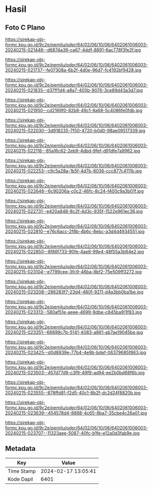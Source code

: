 # Hasil

## Foto C Plano

https://sirekap-obj-formc.kpu.go.id/9c2e/pemilu/pdpr/64/02/06/10/06/6402061006003-20240215-021448--d6874a39-ca67-4ddf-8891-6ac778f3fe2f.jpg

https://sirekap-obj-formc.kpu.go.id/9c2e/pemilu/pdpr/64/02/06/10/06/6402061006003-20240215-021737--fe07308a-6b2f-4d0e-96d7-fc4192bf9428.jpg

https://sirekap-obj-formc.kpu.go.id/9c2e/pemilu/pdpr/64/02/06/10/06/6402061006003-20240215-021835--d37ff1d4-a8a7-405b-9076-3ce89d43a3d7.jpg

https://sirekap-obj-formc.kpu.go.id/9c2e/pemilu/pdpr/64/02/06/10/06/6402061006003-20240215-021950--cd2169f0-82b8-49c1-8a68-5c4086fe0fdb.jpg

https://sirekap-obj-formc.kpu.go.id/9c2e/pemilu/pdpr/64/02/06/10/06/6402061006003-20240215-022030--3d918235-7f50-4720-b0d0-98ae09517339.jpg

https://sirekap-obj-formc.kpu.go.id/9c2e/pemilu/pdpr/64/02/06/10/06/6402061006003-20240215-022116--85a16c62-2eb9-4dbd-9fef-d91dfe7a9962.jpg

https://sirekap-obj-formc.kpu.go.id/9c2e/pemilu/pdpr/64/02/06/10/06/6402061006003-20240215-022253--c9c5a28a-1b5f-4d7b-8036-ccc877c4111b.jpg

https://sirekap-obj-formc.kpu.go.id/9c2e/pemilu/pdpr/64/02/06/10/06/6402061006003-20240215-022648--6c90206a-c0c2-46fc-8c24-f400c9a3b01f.jpg

https://sirekap-obj-formc.kpu.go.id/9c2e/pemilu/pdpr/64/02/06/10/06/6402061006003-20240215-022731--e420a848-8c2f-4d3c-935f-1522e961ec36.jpg

https://sirekap-obj-formc.kpu.go.id/9c2e/pemilu/pdpr/64/02/06/10/06/6402061006003-20240215-022810--e76c6acc-2f8b-4b6c-8ebc-a3d4d4934551.jpg

https://sirekap-obj-formc.kpu.go.id/9c2e/pemilu/pdpr/64/02/06/10/06/6402061006003-20240215-022850--8f86f733-90fe-4ae8-99e4-48f55a3b64e2.jpg

https://sirekap-obj-formc.kpu.go.id/9c2e/pemilu/pdpr/64/02/06/10/06/6402061006003-20240215-023104--e7799cee-3fc9-46ba-8bf2-75e509ff3272.jpg

https://sirekap-obj-formc.kpu.go.id/9c2e/pemilu/pdpr/64/02/06/10/06/6402061006003-20240215-023208--286283f7-23d4-480f-9211-d4a3bb0ba1be.jpg

https://sirekap-obj-formc.kpu.go.id/9c2e/pemilu/pdpr/64/02/06/10/06/6402061006003-20240215-023313--580af51e-aeee-4699-8dbe-c845ba911f83.jpg

https://sirekap-obj-formc.kpu.go.id/9c2e/pemilu/pdpr/64/02/06/10/06/6402061006003-20240215-023351--66699c7b-5141-4083-a861-ab7ae19045be.jpg

https://sirekap-obj-formc.kpu.go.id/9c2e/pemilu/pdpr/64/02/06/10/06/6402061006003-20240215-023425--d0d8939e-77b4-4e9b-bdef-06379685f863.jpg

https://sirekap-obj-formc.kpu.go.id/9c2e/pemilu/pdpr/64/02/06/10/06/6402061006003-20240215-023503--457d77d9-c3f9-49f9-ad94-ee2b0bd68f6b.jpg

https://sirekap-obj-formc.kpu.go.id/9c2e/pemilu/pdpr/64/02/06/10/06/6402061006003-20240215-023555--878ffd81-f2d5-40c1-8b2f-dc2d24f8820b.jpg

https://sirekap-obj-formc.kpu.go.id/9c2e/pemilu/pdpr/64/02/06/10/06/6402061006003-20240215-023639--454578d4-8888-4c65-8ba7-35cbe4c26a01.jpg

https://sirekap-obj-formc.kpu.go.id/9c2e/pemilu/pdpr/64/02/06/10/06/6402061006003-20240215-023707--11323aee-5087-40fc-b1fe-e12a0d3fab9e.jpg


## Metadata

| Key        | Value               |
| ---------- | ------------------- |
| Time Stamp | 2024-02-17 13:05:41 |
| Kode Dapil | 6401                |



